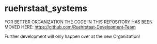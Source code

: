 # ruehrstaat_systems
FOR BETTER ORGANIZATION THE CODE IN THIS REPOSITORY HAS BEEN MOVED HERE: https://github.com/Ruehrstaat-Development-Team

Further development will only happen over at the new Organization!
